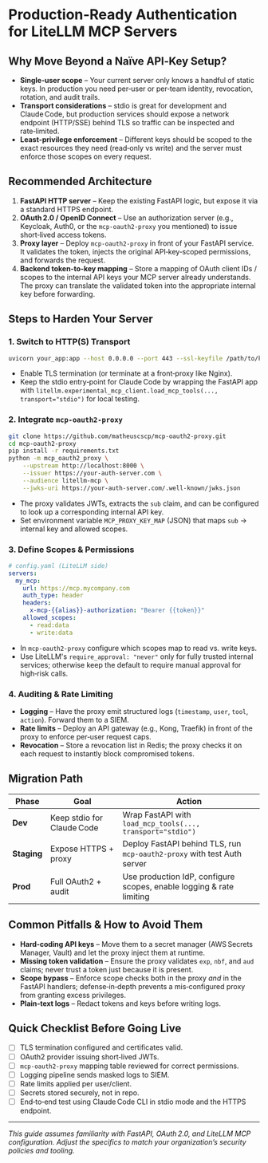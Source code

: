 # Production‑Ready Authentication for LiteLLM MCP Servers

## Why Move Beyond a Naïve API‑Key Setup?
- **Single‑user scope** – Your current server only knows a handful of static keys. In production you need per‑user or per‑team identity, revocation, rotation, and audit trails.
- **Transport considerations** – stdio is great for development and Claude Code, but production services should expose a network endpoint (HTTP/SSE) behind TLS so traffic can be inspected and rate‑limited.
- **Least‑privilege enforcement** – Different keys should be scoped to the exact resources they need (read‑only vs write) and the server must enforce those scopes on every request.

## Recommended Architecture
1. **FastAPI HTTP server** – Keep the existing FastAPI logic, but expose it via a standard HTTPS endpoint.
2. **OAuth 2.0 / OpenID Connect** – Use an authorization server (e.g., Keycloak, Auth0, or the `mcp‑oauth2‑proxy` you mentioned) to issue short‑lived access tokens.
3. **Proxy layer** – Deploy `mcp‑oauth2‑proxy` in front of your FastAPI service. It validates the token, injects the original API‑key‑scoped permissions, and forwards the request.
4. **Backend token‑to‑key mapping** – Store a mapping of OAuth client IDs / scopes to the internal API keys your MCP server already understands. The proxy can translate the validated token into the appropriate internal key before forwarding.

## Steps to Harden Your Server
### 1. Switch to HTTP(S) Transport
```bash
uvicorn your_app:app --host 0.0.0.0 --port 443 --ssl-keyfile /path/to/key.pem --ssl-certfile /path/to/cert.pem
```
- Enable TLS termination (or terminate at a front‑proxy like Nginx).
- Keep the stdio entry‑point for Claude Code by wrapping the FastAPI app with `litellm.experimental_mcp_client.load_mcp_tools(..., transport="stdio")` for local testing.

### 2. Integrate `mcp‑oauth2‑proxy`
```bash
git clone https://github.com/matheuscscp/mcp-oauth2-proxy.git
cd mcp-oauth2-proxy
pip install -r requirements.txt
python -m mcp_oauth2_proxy \
    --upstream http://localhost:8000 \
    --issuer https://your‑auth‑server.com \
    --audience litellm-mcp \
    --jwks-uri https://your‑auth‑server.com/.well-known/jwks.json
```
- The proxy validates JWTs, extracts the `sub` claim, and can be configured to look up a corresponding internal API key.
- Set environment variable `MCP_PROXY_KEY_MAP` (JSON) that maps `sub` → internal key and allowed scopes.

### 3. Define Scopes & Permissions
```yaml
# config.yaml (LiteLLM side)
servers:
  my_mcp:
    url: https://mcp.mycompany.com
    auth_type: header
    headers:
      x-mcp-{{alias}}-authorization: "Bearer {{token}}"
    allowed_scopes:
      - read:data
      - write:data
```
- In `mcp-oauth2-proxy` configure which scopes map to read vs. write keys.
- Use LiteLLM's `require_approval: "never"` only for fully trusted internal services; otherwise keep the default to require manual approval for high‑risk calls.

### 4. Auditing & Rate Limiting
- **Logging** – Have the proxy emit structured logs (`timestamp`, `user`, `tool`, `action`). Forward them to a SIEM.
- **Rate limits** – Deploy an API gateway (e.g., Kong, Traefik) in front of the proxy to enforce per‑user request caps.
- **Revocation** – Store a revocation list in Redis; the proxy checks it on each request to instantly block compromised tokens.

## Migration Path
| Phase | Goal | Action |
|------|------|--------|
| **Dev** | Keep stdio for Claude Code | Wrap FastAPI with `load_mcp_tools(..., transport="stdio")` |
| **Staging** | Expose HTTPS + proxy | Deploy FastAPI behind TLS, run `mcp‑oauth2‑proxy` with test Auth server |
| **Prod** | Full OAuth2 + audit | Use production IdP, configure scopes, enable logging & rate limiting |

## Common Pitfalls & How to Avoid Them
- **Hard‑coding API keys** – Move them to a secret manager (AWS Secrets Manager, Vault) and let the proxy inject them at runtime.
- **Missing token validation** – Ensure the proxy validates `exp`, `nbf`, and `aud` claims; never trust a token just because it is present.
- **Scope bypass** – Enforce scope checks both in the proxy *and* in the FastAPI handlers; defense‑in‑depth prevents a mis‑configured proxy from granting excess privileges.
- **Plain‑text logs** – Redact tokens and keys before writing logs.

## Quick Checklist Before Going Live
- [ ] TLS termination configured and certificates valid.
- [ ] OAuth2 provider issuing short‑lived JWTs.
- [ ] `mcp‑oauth2‑proxy` mapping table reviewed for correct permissions.
- [ ] Logging pipeline sends masked logs to SIEM.
- [ ] Rate limits applied per user/client.
- [ ] Secrets stored securely, not in repo.
- [ ] End‑to‑end test using Claude Code CLI in stdio mode and the HTTPS endpoint.

---
*This guide assumes familiarity with FastAPI, OAuth 2.0, and LiteLLM MCP configuration. Adjust the specifics to match your organization’s security policies and tooling.*